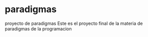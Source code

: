 # paradigmas
proyecto de paradigmas
Este es el proyecto final de la materia de paradigmas de la programacion
